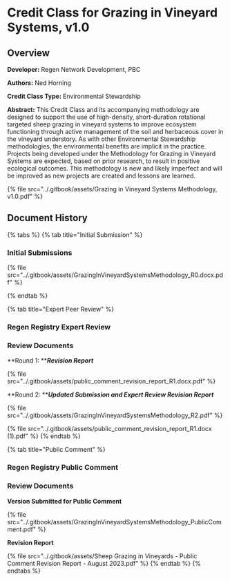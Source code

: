 # Credit Class for Grazing in Vineyard Systems, v1.0

## Overview

**Developer:** Regen Network Development, PBC

**Authors:** Ned Horning

**Credit Class Type:** Environmental Stewardship

**Abstract:** This Credit Class and its accompanying methodology are designed to support the use of high-density, short-duration rotational targeted sheep grazing in vineyard systems to improve ecosystem functioning through active management of the soil and herbaceous cover in the vineyard understory. As with other Environmental Stewardship methodologies, the environmental benefits are implicit in the practice. Projects being developed under the Methodology for Grazing in Vineyard Systems are expected, based on prior research, to result in positive ecological outcomes. This methodology is new and likely imperfect and will be improved as new projects are created and lessons are learned.

{% file src="../.gitbook/assets/Grazing in Vineyard Systems Methodology, v1.0.pdf" %}

## Document History

{% tabs %}
{% tab title="Initial Submission" %}
### Initial Submissions

{% file src="../.gitbook/assets/GrazingInVineyardSystemsMethodology_R0.docx.pdf" %}


{% endtab %}

{% tab title="Expert Peer Review" %}
### Regen Registry Expert Review

### Review Documents

**Round 1: **_**Revision Report**_

{% file src="../.gitbook/assets/public_comment_revision_report_R1.docx.pdf" %}

**Round 2: **_**Updated Submission and Expert Review Revision Report**_

{% file src="../.gitbook/assets/GrazingInVineyardSystemsMethodology_R2.pdf" %}

{% file src="../.gitbook/assets/public_comment_revision_report_R1.docx (1).pdf" %}
{% endtab %}

{% tab title="Public Comment" %}
### Regen Registry Public Comment

### Review Documents

**Version Submitted for Public Comment**

{% file src="../.gitbook/assets/GrazingInVineyardSystemsMethodology_PublicComment.pdf" %}

**Revision Report**

{% file src="../.gitbook/assets/Sheep Grazing in Vineyards - Public Comment Revision Report - August 2023.pdf" %}
{% endtab %}
{% endtabs %}



